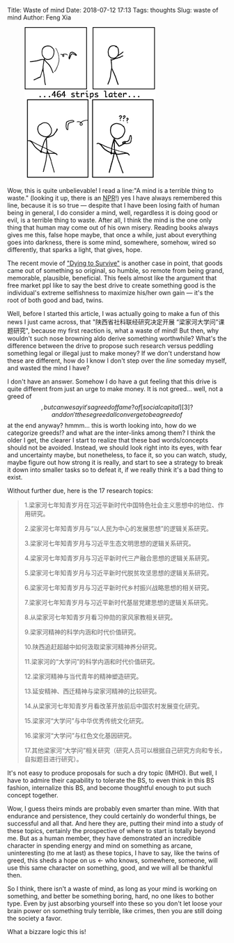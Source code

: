 Title: Waste of mind
Date: 2018-07-12 17:13
Tags: thoughts
Slug: waste of mind
Author: Feng Xia

<figure class="col l3 m6 s12">
  <img src="images/boomerang.png"/>
</figure>


Wow, this is quite unbelievable! I read a line:"A mind is a terrible
thing to waste." (looking it up, there is an [NPR][1]!) yes I have
always remembered this line, because it is so true &mdash; despite
that I have been losing faith of human being in general, I do consider
a mind, well, regardless it is doing good or evil, is a terrible thing
to waste. After all, I think the mind is the one only thing that human
may come out of his own misery. Reading books always gives me this,
false hope maybe, that once a while, just about everything goes into
darkness, there is some mind, somewhere, somehow, wired so
differently, that sparks a light, that gives, hope.

The recent movie of ["Dying to Survive"][2] is another case in point,
that goods came out of something so original, so humble, so remote
from being grand, memorable, plausible, beneficial. This feels almost
like the argument that free market ppl like to say the best drive to
create something good is the individual's extreme selfishness to
maximize his/her own gain &mdash; it's the root of both good and bad,
twins.

Well, before I started this article, I was actually going to make a
fun of this news I just came across, that "陕西省社科联经研究决定开展
“梁家河大学问”课题研究", because my first reaction is, what a waste of
mind! But then, why wouldn't such nose browning aldo derive something
worthwhile? What's the difference between the drive to propose such
research versus peddling something legal or illegal just to make
money? If we don't understand how these are different, how do I know I
don't step over the _line_ someday myself, and wasted the mind I have?

I don't  have an  answer. Somehow I  do have a  gut feeling  that this
drive is quite  different from just an  urge to make money.  It is not
greed... well, not a greed of $$, but can we say it's a greed of fame?
of [social  capital][3]? and don't  these greed  all converge to  be a
greed of $$ at the end anyway? hmmm... this is worth looking into, how
do we categorize  greeds!? and what are the inter-links  among them? I
think the older I  get, the clearer I start to  realize that these bad
words/concepts should  not be avoided.  Instead, we should  look right
into its  eyes, with fear  and uncertainty maybe, but  nonetheless, to
face it, so  you can watch, study,  maybe figure out how  strong it is
really, and  start to  see a  strategy to break  it down  into smaller
tasks so to defeat it, if we really think it's a bad thing to exist.

Without further due, here is the 17 research topics:

> 1.梁家河七年知青岁月在习近平新时代中国特色社会主义思想中的地位、作用研究。
> 
> 2.梁家河七年知青岁月与“以人民为中心的发展思想”的逻辑关系研究。
> 
> 3.梁家河七年知青岁月与习近平生态文明思想的逻辑关系研究。
> 
> 4.梁家河七年知青岁月与习近平新时代三产融合思想的逻辑关系研究。
> 
> 5.梁家河七年知青岁月与习近平新时代脱贫攻坚思想的逻辑关系研究。
> 
> 6.梁家河七年知青岁月与习近平新时代乡村振兴战略思想的相关研究。
> 
> 7.梁家河七年知青岁月与习近平新时代基层党建思想的逻辑关系研究。
> 
> 8.从梁家河七年知青岁月看习仲勋的家风家教相关研究。
> 
> 9.梁家河精神的科学内涵和时代价值研究。
> 
> 10.陕西追赶超越中如何汲取梁家河精神养分研究。
> 
> 11.梁家河的“大学问”的科学内涵和时代价值研究。
> 
> 12.梁家河精神与当代青年的精神塑造研究。
> 
> 13.延安精神、西迁精神与梁家河精神的比较研究。
> 
> 14.从梁家河七年知青岁月看改革开放前后中国农村发展变化研究。
> 
> 15.梁家河“大学问”与中华优秀传统文化研究。
> 
> 16.梁家河“大学问”与红色文化基因研究。
> 
> 17.其他梁家河“大学问”相关研究（研究人员可以根据自己研究方向和专长，自拟题目进行研究）。
> 

It's not easy to produce proposals for such a dry topic (IMHO). But
well, I have to admire their capability to tolerate the BS, to even
think in this BS fashion, internalize this BS, and become thoughtful
enough to put such concept together.

Wow, I guess theirs minds are probably even smarter than mine. With
that endurance and persistence, they could certainly do wonderful
things, be successful and all that. And here they are, putting their
mind into a study of these topics, certainly the prospective of where
to start is totally beyond me. But as a human member, they have
demonstrated an incredible character in spending energy and mind on
something as arcane, uninteresting (to me at last) as these topics, I
have to say, like the twins of greed, this sheds a hope on us &larr;
who knows, somewhere, someone, will use this same character on
something, good, and we will all be thankful then.

So I think, there isn't a waste of mind, as long as your mind is
working on something, and better be something boring, hard, no one
likes to bother type. Even by just absorbing yourself into these so
you don't let loose your brain power on something truly terrible, like
crimes, then you are still doing the society a favor.

What a bizzare logic this is!

[1]: https://www.npr.org/sections/codeswitch/2013/06/14/191796469/a-mind-is-a-terrible-thing-to
[2]: https://en.wikipedia.org/wiki/Dying_to_Survive
[3]: https://en.wikipedia.org/wiki/Social_capital
